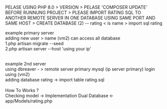 PELASE USING PHP 8.0 > VERSION > PELASE 'COMPOSER UPDATE' BEFORE RUNNUNG PROJECT > PLEASE IMPORT RATING SQL TO ANOTHER REMOTE SERVER IN ONE DATABASE USING SAME PORT AND SAME HOST > CREATE DATABASE (2) -- rating < is name > import sql rating 

example primary server 
<br>
adding new user > name (vm2) can access all database
<br>
1.php artisan migrate --seed 
<br>
2.php artisan server --host  'using your ip' 
<br>

<br>
example 2nd server
<br>
using dbreaver - > remote server primary mysql (ip server primary) login using (vm2)
<br>
adding database rating -> import table rating.sql
<br>
<br>
How To Works ?
<br>
Checking model -> Implementation Dual Database <-
<br>
		       app/Models/rating.php

